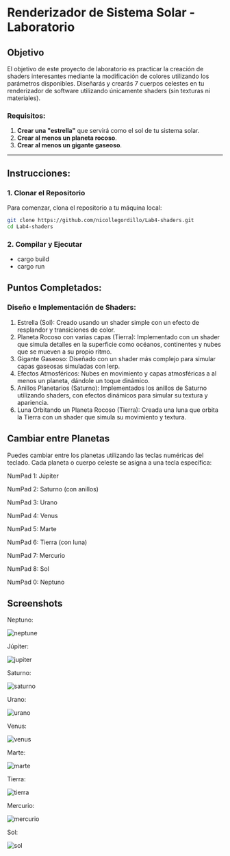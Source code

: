 # Renderizador de Sistema Solar - Laboratorio

## Objetivo

El objetivo de este proyecto de laboratorio es practicar la creación de shaders interesantes mediante la modificación de colores utilizando los parámetros disponibles. Diseñarás y crearás 7 cuerpos celestes en tu renderizador de software utilizando únicamente shaders (sin texturas ni materiales).

### Requisitos:
1. **Crear una "estrella"** que servirá como el sol de tu sistema solar.
2. **Crear al menos un planeta rocoso**.
3. **Crear al menos un gigante gaseoso**.
   
---

## Instrucciones:

### 1. Clonar el Repositorio

Para comenzar, clona el repositorio a tu máquina local:

```bash
git clone https://github.com/nicollegordillo/Lab4-shaders.git
cd Lab4-shaders
```

### 2. Compilar y Ejecutar
* cargo build
* cargo run

## Puntos Completados:
### Diseño e Implementación de Shaders:
1. Estrella (Sol): Creado usando un shader simple con un efecto de resplandor y transiciones de color.
2. Planeta Rocoso con varias capas (Tierra): Implementado con un shader que simula detalles en la superficie como océanos, continentes y nubes que se mueven a su propio ritmo.
3. Gigante Gaseoso: Diseñado con un shader más complejo para simular capas gaseosas simuladas con lerp.
4. Efectos Atmosféricos: Nubes en movimiento y capas atmosféricas a al menos un planeta, dándole un toque dinámico.
5. Anillos Planetarios (Saturno): Implementados los anillos de Saturno utilizando shaders, con efectos dinámicos para simular su textura y apariencia.
6. Luna Orbitando un Planeta Rocoso (Tierra): Creada una luna que orbita la Tierra con un shader que simula su movimiento y textura.

## Cambiar entre Planetas
Puedes cambiar entre los planetas utilizando las teclas numéricas del teclado. Cada planeta o cuerpo celeste se asigna a una tecla específica:

NumPad 1: Júpiter

NumPad 2: Saturno (con anillos)

NumPad 3: Urano

NumPad 4: Venus

NumPad 5: Marte

NumPad 6: Tierra (con luna)

NumPad 7: Mercurio

NumPad 8: Sol

NumPad 0: Neptuno

## Screenshots
Neptuno:

![neptune](https://github.com/nicollegordillo/Lab4-shaders/blob/master/images/neptune.png)

Júpiter:

![jupiter](https://github.com/nicollegordillo/Lab4-shaders/blob/master/images/jupiter.png)

Saturno:

![saturno](https://github.com/nicollegordillo/Lab4-shaders/blob/master/images/saturn%20(2).png)

Urano:

![urano](https://github.com/nicollegordillo/Lab4-shaders/blob/master/images/urano.png)

Venus:

![venus](https://github.com/nicollegordillo/Lab4-shaders/blob/master/images/venus.png)

Marte:

![marte](https://github.com/nicollegordillo/Lab4-shaders/blob/master/images/mars.png)

Tierra:

![tierra](https://github.com/nicollegordillo/Lab4-shaders/blob/master/images/earth.png)

Mercurio:

![mercurio](https://github.com/nicollegordillo/Lab4-shaders/blob/master/images/mercury.png)

Sol:

![sol](https://github.com/nicollegordillo/Lab4-shaders/blob/master/images/sun.png)
